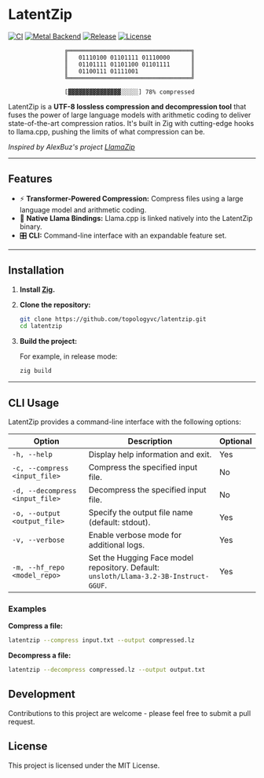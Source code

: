 # LatentZip

[![CI](https://github.com/topologyvc/latentzip/actions/workflows/ci.yml/badge.svg)](https://github.com/topologyvc/latentzip/actions/workflows/ci.yml)
[![Metal Backend](https://github.com/topologyvc/latentzip/actions/workflows/metal-test.yml/badge.svg)](https://github.com/topologyvc/latentzip/actions/workflows/metal-test.yml)
[![Release](https://img.shields.io/github/v/release/topologyvc/latentzip)](https://github.com/topolovy/latentzip/releases)
[![License](https://img.shields.io/github/license/topologyvc/latentzip)](https://github.com/topologyvc/latentzip/blob/main/LICENSE)

                    ╔═══════════════════════════════════╗
                    ║   01110100 01101111 01110000      ║
                    ║   01101111 01101100 01101111      ║
                    ║   01100111 01111001               ║
                    ╚═══════════════════════════════════╝

                    [▓▓▓▓▓▓▓▓▓▓▓▓▓▓▓░░░░░] 78% compressed

LatentZip is a **UTF-8 lossless compression and decompression tool** that fuses the power of large language models with  arithmetic coding to deliver state-of-the-art compression ratios. It's built in Zig with cutting-edge hooks to llama.cpp, pushing the limits of what compression can be.

*Inspired by AlexBuz's project [LlamaZip](https://github.com/AlexBuz/LlamaZip)* 

---

## Features

- ⚡ **Transformer-Powered Compression:** Compress files using a large language model and arithmetic coding.
- 🚀 **Native Llama Bindings:** Llama.cpp is linked natively into the LatentZip binary.
- 🎛 **CLI:** Command-line interface with an expandable feature set.

---

## Installation

1. **Install [Zig](https://ziglang.org/download/).**
2. **Clone the repository:**

   ```bash
   git clone https://github.com/topologyvc/latentzip.git
   cd latentzip
   ```

3. **Build the project:**

   For example, in release mode:

   ```bash
   zig build
   ```

---

## CLI Usage

LatentZip provides a command-line interface with the following options:

| Option                             | Description                                                                                     | Optional |
|------------------------------------|-------------------------------------------------------------------------------------------------|----------|
| `-h, --help`                      | Display help information and exit.                                                            | Yes      |
| `-c, --compress <input_file>`       | Compress the specified input file.                                                           | No       |
| `-d, --decompress <input_file>`     | Decompress the specified input file.                                                         | No       |
| `-o, --output <output_file>`        | Specify the output file name (default: stdout).                                       | Yes      |
| `-v, --verbose`                   | Enable verbose mode for additional logs.                               | Yes      |
| `-m, --hf_repo <model_repo>`        | Set the Hugging Face model repository. Default: `unsloth/Llama-3.2-3B-Instruct-GGUF`.           | Yes      |

### Examples

**Compress a file:**

```bash
latentzip --compress input.txt --output compressed.lz
```

**Decompress a file:**

```bash
latentzip --decompress compressed.lz --output output.txt
```

## Development

Contributions to this project are welcome - please feel free to submit a pull request.

## License

This project is licensed under the MIT License.
